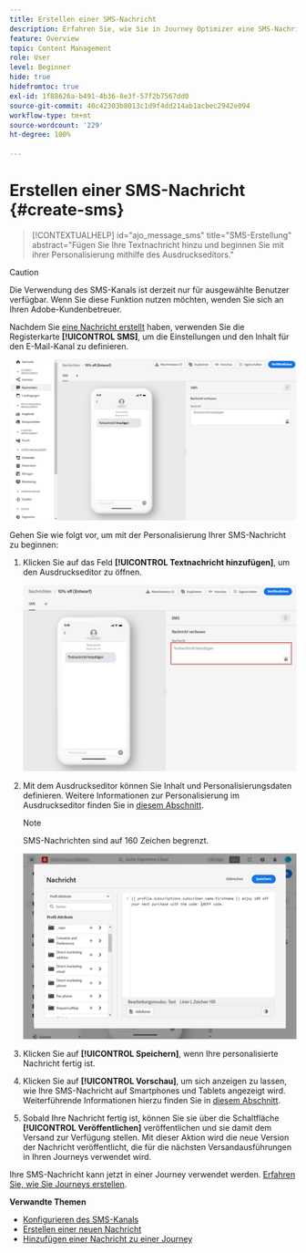 ```yaml
---
title: Erstellen einer SMS-Nachricht
description: Erfahren Sie, wie Sie in Journey Optimizer eine SMS-Nachricht erstellen.
feature: Overview
topic: Content Management
role: User
level: Beginner
hide: true
hidefromtoc: true
exl-id: 1f88626a-b491-4b36-8e3f-57f2b7567dd0
source-git-commit: 40c42303b8013c1d9f4dd214ab1acbec2942e094
workflow-type: tm+mt
source-wordcount: '229'
ht-degree: 100%

---
```


# Erstellen einer SMS-Nachricht {#create-sms}

>[!CONTEXTUALHELP]
>id="ajo_message_sms"
>title="SMS-Erstellung"
>abstract="Fügen Sie Ihre Textnachricht hinzu und beginnen Sie mit ihrer Personalisierung mithilfe des Ausdruckseditors."


>[!CAUTION]
>
> Die Verwendung des SMS-Kanals ist derzeit nur für ausgewählte Benutzer verfügbar. Wenn Sie diese Funktion nutzen möchten, wenden Sie sich an Ihren Adobe-Kundenbetreuer.

Nachdem Sie [eine Nachricht erstellt](get-started-content.md) haben, verwenden Sie die Registerkarte **[!UICONTROL SMS]**, um die Einstellungen und den Inhalt für den E-Mail-Kanal zu definieren.

![](assets/sms_1.png)

Gehen Sie wie folgt vor, um mit der Personalisierung Ihrer SMS-Nachricht zu beginnen:

1. Klicken Sie auf das Feld **[!UICONTROL Textnachricht hinzufügen]**, um den Ausdruckseditor zu öffnen.

   ![](assets/sms_3.png)

1. Mit dem Ausdruckseditor können Sie Inhalt und Personalisierungsdaten definieren. Weitere Informationen zur Personalisierung im Ausdruckseditor finden Sie in [diesem Abschnitt](../personalization/personalize.md).

   >[!NOTE]
   >
   > SMS-Nachrichten sind auf 160 Zeichen begrenzt.

   ![](assets/sms_2.png)

1. Klicken Sie auf **[!UICONTROL Speichern]**, wenn Ihre personalisierte Nachricht fertig ist.

1. Klicken Sie auf **[!UICONTROL Vorschau]**, um sich anzeigen zu lassen, wie Ihre SMS-Nachricht auf Smartphones und Tablets angezeigt wird. Weiterführende Informationen hierzu finden Sie in [diesem Abschnitt](../design/preview.md).

1. Sobald Ihre Nachricht fertig ist, können Sie sie über die Schaltfläche **[!UICONTROL Veröffentlichen]** veröffentlichen und sie damit dem Versand zur Verfügung stellen. Mit dieser Aktion wird die neue Version der Nachricht veröffentlicht, die für die nächsten Versandausführungen in Ihren Journeys verwendet wird.

Ihre SMS-Nachricht kann jetzt in einer Journey verwendet werden. [Erfahren Sie, wie Sie Journeys erstellen](../building-journeys/journey-gs.md).

**Verwandte Themen**

* [Konfigurieren des SMS-Kanals](../configuration/sms-configuration.md)
* [Erstellen einer neuen Nachricht](get-started-content.md)
* [Hinzufügen einer Nachricht zu einer Journey](../building-journeys/journeys-message.md)
